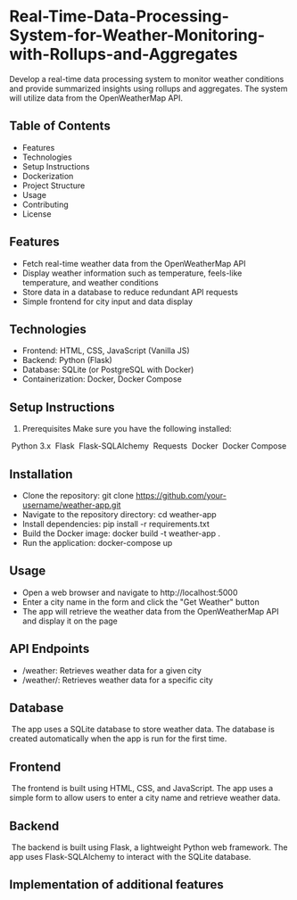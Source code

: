 # Real-Time-Data-Processing-System-for-Weather-Monitoring-with-Rollups-and-Aggregates
Develop a real-time data processing system to monitor weather conditions and provide summarized insights using rollups and aggregates. The system will utilize data from the OpenWeatherMap API.

## Table of Contents
* Features
* Technologies
* Setup Instructions
* Dockerization
* Project Structure
* Usage
* Contributing
* License

## Features
* Fetch real-time weather data from the OpenWeatherMap API
* Display weather information such as temperature, feels-like temperature, and weather conditions
* Store data in a database to reduce redundant API requests
* Simple frontend for city input and data display

## Technologies
* Frontend: HTML, CSS, JavaScript (Vanilla JS)
* Backend: Python (Flask)
* Database: SQLite (or PostgreSQL with Docker)
* Containerization: Docker, Docker Compose

## Setup Instructions
1. Prerequisites
Make sure you have the following installed:

&nbsp;Python 3.x
&nbsp;Flask
&nbsp;Flask-SQLAlchemy
&nbsp;Requests
&nbsp;Docker
&nbsp;Docker Compose

## Installation
* Clone the repository: git clone https://github.com/your-username/weather-app.git
* Navigate to the repository directory: cd weather-app
* Install dependencies: pip install -r requirements.txt
* Build the Docker image: docker build -t weather-app .
* Run the application: docker-compose up

## Usage
* Open a web browser and navigate to http://localhost:5000
* Enter a city name in the form and click the "Get Weather" button
* The app will retrieve the weather data from the OpenWeatherMap API and display it on the page

## API Endpoints
* /weather: Retrieves weather data for a given city
* /weather/<city>: Retrieves weather data for a specific city

## Database
&nbsp;The app uses a SQLite database to store weather data. The database is created automatically when the app is run for the first time.

## Frontend
&nbsp;The frontend is built using HTML, CSS, and JavaScript. The app uses a simple form to allow users to enter a city name and retrieve weather data.

## Backend
&nbsp;The backend is built using Flask, a lightweight Python web framework. The app uses Flask-SQLAlchemy to interact with the SQLite database.

## Implementation of additional features
